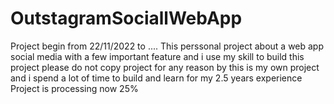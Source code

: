 # OutstagramSociallWebApp
Project begin from 22/11/2022 to ....
This perssonal project about a web app social media with a few important feature and i use my skill to build this project please do not copy project for any reason by this is my own project and i spend a lot of time to build and learn for my 2.5 years experience
Project is processing now 25%
